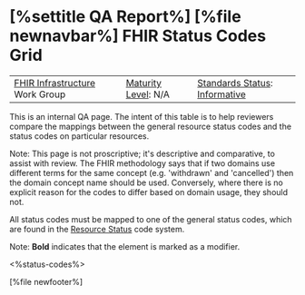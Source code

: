 \[%settitle QA Report%\]
\[%file newnavbar%\]
FHIR Status Codes Grid
======================

|                                                                                        |                                               |                                                                                         |
|----------------------------------------------------------------------------------------|-----------------------------------------------|-----------------------------------------------------------------------------------------|
| [FHIR Infrastructure](http://www.hl7.org/Special/committees/fiwg/index.cfm) Work Group | [Maturity Level](versions.html#maturity): N/A | [Standards Status](versions.html#std-process): [Informative](versions.html#std-process) |

This is an internal QA page. The intent of this table is to help reviewers compare the mappings between the general resource status codes and the status codes on particular resources.

Note: This page is not proscriptive; it's descriptive and comparative, to assist with review. The FHIR methodology says that if two domains use different terms for the same concept (e.g. 'withdrawn' and 'cancelled') then the domain concept name should be used. Conversely, where there is no explicit reason for the codes to differ based on domain usage, they should not.

All status codes must be mapped to one of the general status codes, which are found in the [Resource Status](codesystem-resource-status.html) code system.

Note: **Bold** indicates that the element is marked as a modifier.

&lt;%status-codes%&gt;

\[%file newfooter%\]
